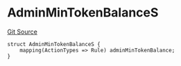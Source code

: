 # AdminMinTokenBalanceS
[Git Source](https://github.com/thrackle-io/tron/blob/3cbe4e765eb8a4f99ff305a3831acec21bbc5481/src/client/token/handler/diamond/RuleStorage.sol)


```solidity
struct AdminMinTokenBalanceS {
    mapping(ActionTypes => Rule) adminMinTokenBalance;
}
```

